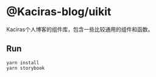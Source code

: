 # @Kaciras-blog/uikit

Kaciras个人博客的组件库，包含一些比较通用的组件和函数。

## Run

```
yarn install
yarn storybook
```
